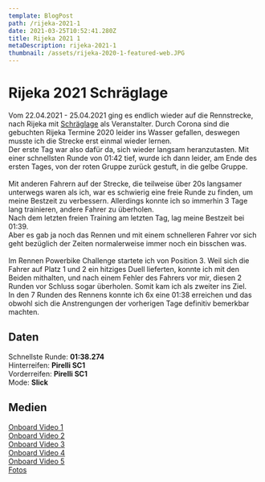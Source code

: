 ```yaml
---
template: BlogPost
path: /rijeka-2021-1
date: 2021-03-25T10:52:41.280Z
title: Rijeka 2021 1
metaDescription: rijeka-2021-1
thumbnail: /assets/rijeka-2020-1-featured-web.JPG
---
```

# Rijeka 2021 Schräglage

Vom 22.04.2021 - 25.04.2021 ging es endlich wieder auf die Rennstrecke, nach Rijeka mit [Schräglage](https://ringtraining.de/) als Veranstalter. Durch Corona sind die gebuchten Rijeka Termine 2020 leider ins Wasser gefallen, deswegen musste ich die Strecke erst einmal wieder lernen. \
Der erste Tag war also dafür da, sich wieder langsam heranzutasten. Mit einer schnellsten Runde von 01:42 tief, wurde ich dann leider, am Ende des ersten Tages, von der roten Gruppe zurück gestuft, in die gelbe Gruppe. \
\
Mit anderen Fahrern auf der Strecke, die teilweise über 20s langsamer unterwegs waren als ich, war es schwierig eine freie Runde zu finden, um meine Bestzeit zu verbessern. Allerdings konnte ich so immerhin 3 Tage lang trainieren, andere Fahrer zu überholen. \
Nach dem letzten freien Training am letzten Tag, lag meine Bestzeit bei 01:39. \
Aber es gab ja noch das Rennen und mit einem schnelleren Fahrer vor sich geht bezüglich der Zeiten normalerweise immer noch ein bisschen was.\
\
Im Rennen Powerbike Challenge startete ich von Position 3. Weil sich die Fahrer auf Platz 1 und 2 ein hitziges Duell lieferten, konnte ich mit den Beiden mithalten, und nach einem Fehler des Fahrers vor mir, diesen 2 Runden vor Schluss sogar überholen. Somit kam ich als zweiter ins Ziel.\
 In den 7 Runden des Rennens konnte ich 6x eine 01:38 erreichen und das obwohl sich die Anstrengungen der vorherigen Tage definitiv bemerkbar machten.

## Daten

Schnellste Runde: **01:38.274**\
Hinterreifen: **Pirelli SC1**\
Vorderreifen: **Pirelli SC1**\
Mode: **Slick**  

## Medien

[Onboard Video 1](https://youtu.be/KAurW84CdLU)\
[Onboard Video 2](https://youtu.be/mWhgzepxZv0)\
[Onboard Video 3](https://youtu.be/NHFj0EvJpUo)\
[Onboard Video 4](https://youtu.be/zI21Cih7SW4)\
[Onboard Video 5](https://youtu.be/37iDwQT1JaQ)\
[Fotos](https://drive.google.com/drive/folders/129I85sti5Z-JXGs95fySAMpaHkggUeY2?usp=sharing)
